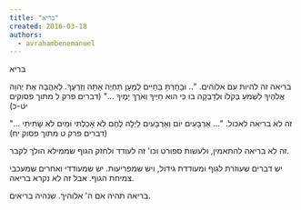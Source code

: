 ```yaml
---
title: "בריא"
created: 2016-03-18
authors: 
  - avrahambenemanuel
---
```


בריא

בריאה זה להיות עם אלוהים. ".. וּבָחַרְתָּ בַּחַיִּים לְמַעַן תִּחְיֶה אַתָּה וְזַרְעֶךָ. לְאַהֲבָה אֶת יְהוָה אֱלֹהֶיךָ לִשְׁמֹעַ בְּקֹלוֹ וּלְדָבְקָה בוֹ כִּי הוּא חַיֶּיךָ וְאֹרֶךְ יָמֶיךָ ..." (דברים פרק ל מתוך פסוקים יט-כ)

זה לא בריאה לאכול. "... אַרְבָּעִים יוֹם וְאַרְבָּעִים לַיְלָה לֶחֶם לֹא אָכַלְתִּי וּמַיִם לֹא שָׁתִיתִי ..." (דברים פרק ט מתוך פסוק יח)

זה לא בריאה להתאמין, ולעשות ספורט וכו' זה לעודד ולחזק הגוף שממילא הולך לקבר.

יש דברים שעוזרת לגוף ומעודדת גידול, ויש שמפריעות. יש שמעודדי ואחרים שמעכבי צמיחת הגוף. אבל זה לא נקרא בריאה.

בריאה תהיה אם ה' אלוהיך. שנהיה בריאים.
